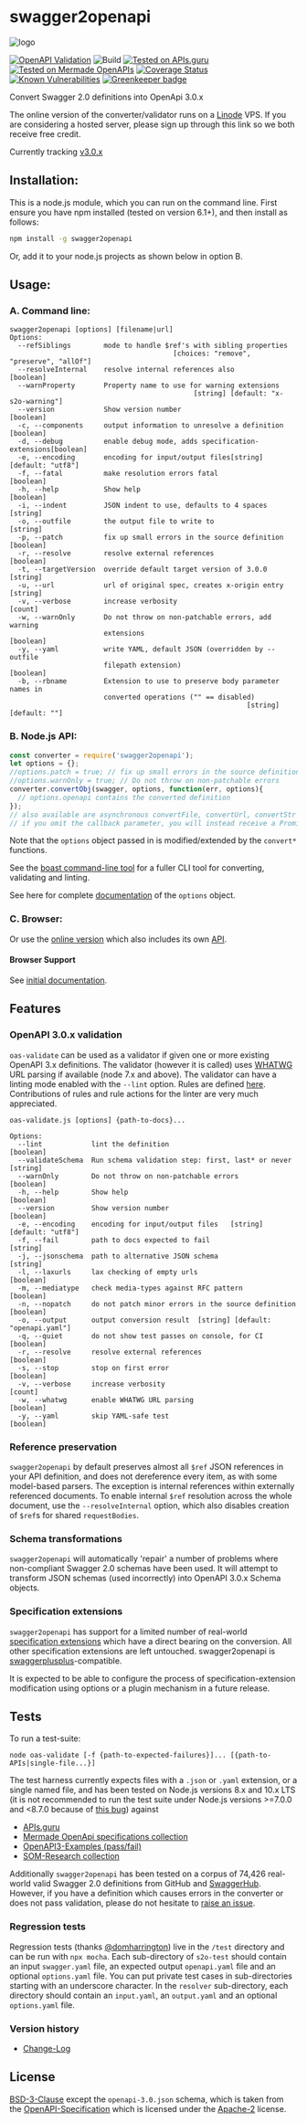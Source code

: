 # swagger2openapi

![logo](https://github.com/Mermade/oas-kit/blob/master/docs/logo.png?raw=true)

[![OpenAPI Validation](https://mermade.org.uk/openapi-converter/api/v1/badge?url=https://mermade.org.uk/openapi-converter/examples/openapi.json)](https://mermade.org.uk/openapi-converter/api/v1/validate?url=https://mermade.org.uk/openapi-converter/examples/openapi.json)
![Build](https://img.shields.io/travis/Mermade/oas-kit/master.svg)
[![Tested on APIs.guru](https://api.apis.guru/badges/tested_on.svg)](https://APIs.guru)
[![Tested on Mermade OpenAPIs](https://img.shields.io/badge/Additional%20Docs-74426-brightgreen.svg)](https://github.com/mermade/openapi-definitions)
[![Coverage Status](https://coveralls.io/repos/github/Mermade/swagger2openapi/badge.svg?branch=master)](https://coveralls.io/github/Mermade/swagger2openapi?branch=master)
[![Known Vulnerabilities](https://snyk.io/test/npm/swagger2openapi/badge.svg)](https://snyk.io/test/npm/swagger2openapi)
[![Greenkeeper badge](https://badges.greenkeeper.io/Mermade/oas-kit.svg)](https://greenkeeper.io/)

Convert Swagger 2.0 definitions into OpenApi 3.0.x

The online version of the converter/validator runs on a [Linode](https://www.linode.com/?r=5734be467cc501b23267cf66d451bc339042ddfa) VPS. If you are considering a hosted server, please sign up through this link so we both receive free credit.

Currently tracking [v3.0.x](https://github.com/OAI/OpenAPI-Specification/blob/master/versions/3.0.2.md)

## Installation:
This is a node.js module, which you can run on the command line. First ensure you have npm installed (tested on version 6.1+), and then install as follows:
```bash
npm install -g swagger2openapi
```
Or, add it to your node.js projects as shown below in option B.

## Usage:
### A. Command line:

```text
swagger2openapi [options] [filename|url]
Options:
  --refSiblings        mode to handle $ref's with sibling properties
                                        [choices: "remove", "preserve", "allOf"]
  --resolveInternal    resolve internal references also                [boolean]
  --warnProperty       Property name to use for warning extensions
                                             [string] [default: "x-s2o-warning"]
  --version            Show version number                             [boolean]
  -c, --components     output information to unresolve a definition    [boolean]
  -d, --debug          enable debug mode, adds specification-extensions[boolean]
  -e, --encoding       encoding for input/output files[string] [default: "utf8"]
  -f, --fatal          make resolution errors fatal                    [boolean]
  -h, --help           Show help                                       [boolean]
  -i, --indent         JSON indent to use, defaults to 4 spaces         [string]
  -o, --outfile        the output file to write to                      [string]
  -p, --patch          fix up small errors in the source definition    [boolean]
  -r, --resolve        resolve external references                     [boolean]
  -t, --targetVersion  override default target version of 3.0.0         [string]
  -u, --url            url of original spec, creates x-origin entry     [string]
  -v, --verbose        increase verbosity                                [count]
  -w, --warnOnly       Do not throw on non-patchable errors, add warning
                       extensions                                      [boolean]
  -y, --yaml           write YAML, default JSON (overridden by --outfile
                       filepath extension)                             [boolean]
  -b, --rbname         Extension to use to preserve body parameter names in
                       converted operations ("" == disabled)
                                                          [string] [default: ""]
```

### B. Node.js API:

```javascript
const converter = require('swagger2openapi');
let options = {};
//options.patch = true; // fix up small errors in the source definition
//options.warnOnly = true; // Do not throw on non-patchable errors
converter.convertObj(swagger, options, function(err, options){
  // options.openapi contains the converted definition
});
// also available are asynchronous convertFile, convertUrl, convertStr and convertStream functions
// if you omit the callback parameter, you will instead receive a Promise
```

Note that the `options` object passed in is modified/extended by the `convert*` functions.

See the [boast command-line tool](./boast.js) for a fuller CLI tool for converting, validating and linting.

See here for complete [documentation](/docs/options.md) of the `options` object.

### C. Browser:

Or use the [online version](https://mermade.org.uk/openapi-converter) which also includes its own [API](http://petstore.swagger.io/?url=https://mermade.org.uk/openapi-converter/contract/swagger.json).

#### Browser Support

See [initial documentation](/docs/browser.md).

## Features

### OpenAPI 3.0.x validation

`oas-validate` can be used as a validator if given one or more existing OpenAPI 3.x definitions. The validator (however it is called) uses [WHATWG](https://whatwg.org/) URL parsing if available (node 7.x and above). The validator can have a linting mode enabled with the `--lint` option. Rules are defined [here](/packages/oas-linter/rules.yaml). Contributions of rules and rule actions for the linter are very much appreciated.

```text
oas-validate.js [options] {path-to-docs}...

Options:
  --lint            lint the definition                                [boolean]
  --validateSchema  Run schema validation step: first, last* or never   [string]
  --warnOnly        Do not throw on non-patchable errors               [boolean]
  -h, --help        Show help                                          [boolean]
  --version         Show version number                                [boolean]
  -e, --encoding    encoding for input/output files   [string] [default: "utf8"]
  -f, --fail        path to docs expected to fail                       [string]
  -j, --jsonschema  path to alternative JSON schema                     [string]
  -l, --laxurls     lax checking of empty urls                         [boolean]
  -m, --mediatype   check media-types against RFC pattern              [boolean]
  -n, --nopatch     do not patch minor errors in the source definition [boolean]
  -o, --output      output conversion result  [string] [default: "openapi.yaml"]
  -q, --quiet       do not show test passes on console, for CI         [boolean]
  -r, --resolve     resolve external references                        [boolean]
  -s, --stop        stop on first error                                [boolean]
  -v, --verbose     increase verbosity                                   [count]
  -w, --whatwg      enable WHATWG URL parsing                          [boolean]
  -y, --yaml        skip YAML-safe test                                [boolean]
```

### Reference preservation

`swagger2openapi` by default preserves almost all `$ref` JSON references in your API definition, and does not dereference
every item, as with some model-based parsers. The exception is internal references within externally referenced documents. To enable internal `$ref` resolution across the whole document, use the `--resolveInternal` option, which also disables creation of `$ref`s for shared `requestBodies`.

### Schema transformations

`swagger2openapi` will automatically 'repair' a number of problems where non-compliant Swagger 2.0 schemas have been used. It will attempt to transform JSON schemas (used incorrectly) into OpenAPI 3.0.x Schema objects.

### Specification extensions

`swagger2openapi` has support for a limited number of real-world [specification extensions](/docs/extensions.md) which have a direct bearing on the conversion. All other specification extensions are left untouched. swagger2openapi is [swaggerplusplus](https://github.com/mermade/swaggerplusplus)-compatible.

It is expected to be able to configure the process of specification-extension modification using options or a plugin mechanism in a future release.

## Tests

To run a test-suite:

```shell
node oas-validate [-f {path-to-expected-failures}]... [{path-to-APIs|single-file...}]
```

The test harness currently expects files with a `.json` or `.yaml` extension, or a single named file, and has been tested on Node.js versions 8.x and 10.x LTS (it is not recommended to run the test suite under Node.js versions >=7.0.0 and \<8.7.0 because of [this bug](https://github.com/nodejs/node/issues/13048)) against

* [APIs.guru](https://github.com/APIs-guru/openapi-directory)
* [Mermade OpenApi specifications collection](https://github.com/mermade/openapi_specifications)
* [OpenAPI3-Examples (pass/fail)](https://github.com/mermade/openapi3-examples)
* [SOM-Research collection](https://github.com/SOM-Research/hapi)

Additionally `swagger2openapi` has been tested on a corpus of 74,426 real-world valid Swagger 2.0 definitions from GitHub and [SwaggerHub](https://swaggerhub.com/). However, if you have a definition which causes errors in the converter or does not pass validation, please do not hesitate to [raise an issue](https://github.com/Mermade/swagger2openapi/issues).

### Regression tests

Regression tests (thanks [@domharrington](https://github.com/domharrington)) live in the `/test` directory and can be run with `npx mocha`. Each sub-directory of `s2o-test` should contain an input `swagger.yaml` file, an expected output `openapi.yaml` file and an optional `options.yaml` file. You can put private test cases in sub-directories starting with an underscore character. In the `resolver` sub-directory, each directory should contain an `input.yaml`, an `output.yaml` and an optional `options.yaml` file.

### Version history

* [Change-Log](https://github.com/Mermade/oas-kit/blob/master/CHANGELOG.md#change-log)

## License

[BSD-3-Clause](LICENSE) except the `openapi-3.0.json` schema, which is taken from the [OpenAPI-Specification](https://github.com/OAI/OpenAPI-Specification/blob/master/schemas/v3.0/schema.yaml) which is licensed under the [Apache-2](http://www.apache.org/licenses/LICENSE-2.0) license.
